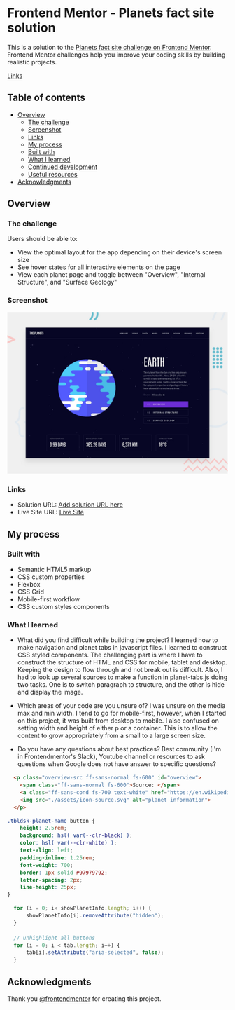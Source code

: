 # Frontend Mentor - Planets fact site solution

This is a solution to the [Planets fact site challenge on Frontend Mentor](https://www.frontendmentor.io/challenges/planets-fact-site-gazqN8w_f). Frontend Mentor challenges help you improve your coding skills by building realistic projects. 

[Links](#links)

## Table of contents

- [Overview](#overview)
  - [The challenge](#the-challenge)
  - [Screenshot](#screenshot)
  - [Links](#links)
  - [My process](#my-process)
  - [Built with](#built-with)
  - [What I learned](#what-i-learned)
  - [Continued development](#continued-development)
  - [Useful resources](#useful-resources)
- [Acknowledgments](#acknowledgments)


## Overview

### The challenge

Users should be able to:

- View the optimal layout for the app depending on their device's screen size
- See hover states for all interactive elements on the page
- View each planet page and toggle between "Overview", "Internal Structure", and "Surface Geology"

### Screenshot

![](./preview.jpg)


### Links

- Solution URL: [Add solution URL here](https://your-solution-url.com)
- Live Site URL: [Live Site](https://nottohave.github.io/planet-earth-site/)

## My process

### Built with

- Semantic HTML5 markup
- CSS custom properties
- Flexbox
- CSS Grid
- Mobile-first workflow
- CSS custom styles components

### What I learned

- What did you find difficult while building the project?
I learned how to make navigation and planet tabs in javascript files. I learned to construct CSS styled components. The challenging part is where I have to construct the structure of HTML and CSS for mobile, tablet and desktop. Keeping the design to flow through and not break out is difficult. Also, I had to look up several sources to make a function in planet-tabs.js doing two tasks. One is to switch paragraph to structure, and the other is hide and display the image. 

- Which areas of your code are you unsure of?
I was unsure on the media max and min width. I tend to go for mobile-first, however, when I started on this project, it was built from desktop to mobile. I also confused on setting width and height of either p or a container. This is to allow the content to grow appropriately from a small to a large screen size.

- Do you have any questions about best practices?
Best community (I'm in Frontendmentor's Slack), Youtube channel or resources to ask questions when Google does not have answer to specific questions?

```html
  <p class="overview-src ff-sans-normal fs-600" id="overview">
    <span class="ff-sans-normal fs-600">Source: </span>
    <a class="ff-sans-cond fs-700 text-white" href="https://en.wikipedia.org/wiki/Mars" target="_blank">Wikipedia</a>
    <img src="./assets/icon-source.svg" alt="planet information">
  </p>
```
```css
.tbldsk-planet-name button {
    height: 2.5rem;
    background: hsl( var(--clr-black) );
    color: hsl( var(--clr-white) );
    text-align: left;
    padding-inline: 1.25rem;
    font-weight: 700;
    border: 1px solid #97979792;
    letter-spacing: 2px;
    line-height: 25px;
}
```
```js
  for (i = 0; i< showPlanetInfo.length; i++) {
      showPlanetInfo[i].removeAttribute("hidden");
  }

  // unhighlight all buttons
  for (i = 0; i < tab.length; i++) {
      tab[i].setAttribute("aria-selected", false);
  }

```


## Acknowledgments

Thank you [@frontendmentor](https://www.frontendmentor.io) for creating this project.